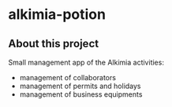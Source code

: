 # alkimia-potion

## About this project

Small management app of the Alkimia activities:
- management of collaborators
- management of permits and holidays
- management of business equipments

